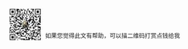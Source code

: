 


![赞赏](https://github.com/dengwanc/dengwanc.github.io/blob/master/640090398.jpg?raw=true) 
<sup>如果您觉得此文有帮助，可以描二维码打赏点钱给我</sup>
